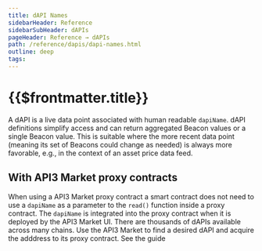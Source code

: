 ```yaml
---
title: dAPI Names
sidebarHeader: Reference
sidebarSubHeader: dAPIs
pageHeader: Reference → dAPIs
path: /reference/dapis/dapi-names.html
outline: deep
tags:
---
```


<PageHeader/>

<SearchHighlight/>

# {{$frontmatter.title}}

A dAPI is a live data point associated with human readable `dapiName`. dAPI
definitions simplify access and can return aggregated Beacon values or a single
Beacon value. This is suitable where the more recent data point (meaning its set
of Beacons could change as needed) is always more favorable, e.g., in the
context of an asset price data feed.

## With API3 Market proxy contracts

When using a API3 Market proxy contract a smart contract does not need to use a
`dapiName` as a parameter to the `read()` function inside a proxy contract. The
`dapiName` is integrated into the proxy contract when it is deployed by the API3
Market UI. There are thousands of dAPIs available across many chains. Use the
API3 Market to find a desired dAPI and acquire the adddress to its proxy
contract. See the guide

<!--
## With DapiServer functions

::: info Best practice

Consider using dAPIs with
[API3 Market<ExternalLinkImage/>](https:///market.api3.org) proxy contracts. The
API3 Market UI provides a simple experience to set up proxy contract allowing
fast access to any dAPI on many networks.

:::

To use functions directly on the `DapiServer.sol` contract that accept the
`_dapiName` parameter, pass the `_dapiName` as an encoded bytes32 value. This is
done to save gas when a smart contracts calls a "readByName" function on
`DapiServer.sol`.

- [readDataFeedWithDapiName(\_dapiName)](/reference/dapis/functions/read-data-feed-with-dapi-name.md) -
  returns a value and timestamp
- [readDataFeedValueWithDapiName(\_dapiName)](/reference/dapis/functions/read-data-feed-value-with-dapi-name.md) -
  returns a value

The example below generates the encoded bytes32 value of AVAX/USD. Try encoding
AVAX/USD in the [ethers playground](https://playground.ethers.org/).

```solidity
// Encode the dapiName (such as AVAX/USD) to bytes32
ethers.utils.formatBytes32String("AVAX/USD");
// Yields: 0x415641582f555344000000000000000000000000000000000000000000000000
```

Then pass the encoded value to either `readDataFeedWithDapiName()` or
`readDataFeedValueWithDapiName()`.

```solidity
// Calling readDataFeedWithDapiName() using the DapiServer contract
(value, timestamp) =
  IDapiServer(_dapiServerContractAddress).readDataFeedWithDapiName("0x415641582f555344000000000000000000000000000000000000000000000000");
```

### Optionally, use Beacon and Beacon set IDs

It is possible to use a Beacon or Beacon set ID by calling
[readDataFeedId()](/reference/dapis/functions/read-data-feed-with-id.md) and
[readDataFeedValueById()](/reference/dapis/functions/read-data-feed-value-with-id.md).
Doing so is considered an advanced user flow. In practice reading with a name
and reading with an ID are very different things. When you read with a name, you
benefit from what the name maps to and how its value is aggregated from sourced
Beacons. API3 manages dAPI name mappings to provide the best possible responses.
When you read with an ID, you will always read a value directly from a Beacon or
Beacon set. Learn more about
[dAPI Composition](/explore/dapis/what-are-dapis.md).
 -->
